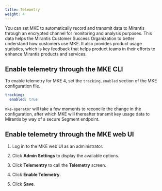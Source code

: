 ```yaml
---
title: Telemetry
weight: 4
---
```


You can set MKE to automatically record and transmit data to Mirantis through
an encrypted channel for monitoring and analysis purposes. This data helps the
Mirantis Customer Success Organization to better understand how customers
use MKE. It also provides product usage statistics, which is key feedback that
helps product teams in their efforts to enhance Mirantis products and
services.

## Enable telemetry through the MKE CLI

To enable telemetry for MKE 4, set the `tracking.enabled` section of the MKE configuration file.

```yaml
tracking:
  enabled: true
```


`mke-operator` will take a few moments to reconcile the change in the
configuration, after which MKE will thereafter transmit key usage data to
Mirantis by way of a secure Segment endpoint.

## Enable telemetry through the MKE web UI

1. Log in to the MKE web UI as an administrator.

2. Click **Admin Settings** to display the available options.

3. Click **Telementry** to call the **Telemetry** screen.

4. Click **Enable Telemetry**.

5. Click **Save**.
